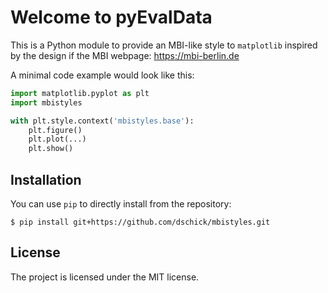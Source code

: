 # Welcome to pyEvalData

This is a Python module to provide an MBI-like style to `matplotlib` inspired
by the design if the MBI webpage: https://mbi-berlin.de

A minimal code example would look like this:

```python
import matplotlib.pyplot as plt
import mbistyles

with plt.style.context('mbistyles.base'):
    plt.figure()
    plt.plot(...)
    plt.show()
```

## Installation

You can use `pip` to directly install from the repository: 

    $ pip install git+https://github.com/dschick/mbistyles.git

## License

The project is licensed under the MIT license.
